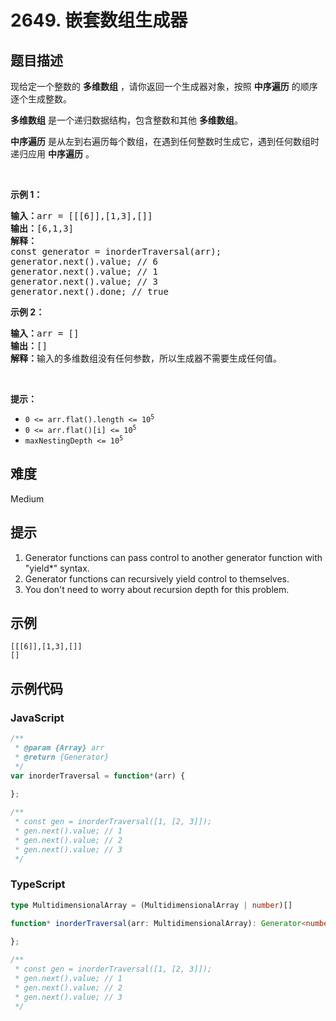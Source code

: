 # 2649. 嵌套数组生成器

## 题目描述

<p>现给定一个整数的 <strong>多维数组</strong> ，请你返回一个生成器对象，按照&nbsp;<strong>中序遍历</strong> 的顺序逐个生成整数。</p>

<p><strong>多维数组</strong> 是一个递归数据结构，包含整数和其他 <strong>多维数组</strong>。</p>

<p><strong>中序遍历</strong> 是从左到右遍历每个数组，在遇到任何整数时生成它，遇到任何数组时递归应用 <strong>中序遍历</strong> 。</p>

<p>&nbsp;</p>

<p><strong>示例 1：</strong></p>

<pre>
<b>输入：</b>arr = [[[6]],[1,3],[]]
<b>输出：</b>[6,1,3]
<strong>解释：</strong>
const generator = inorderTraversal(arr);
generator.next().value; // 6
generator.next().value; // 1
generator.next().value; // 3
generator.next().done; // true
</pre>

<p><strong>示例 2：</strong></p>

<pre>
<b>输入：</b>arr = []
<b>输出：</b>[]
<b>解释：</b>输入的多维数组没有任何参数，所以生成器不需要生成任何值。
</pre>

<p>&nbsp;</p>

<p><strong>提示：</strong></p>

<ul>
	<li><code>0 &lt;= arr.flat().length &lt;= 10<sup>5</sup></code></li>
	<li><code>0 &lt;= arr.flat()[i]&nbsp;&lt;= 10<sup>5</sup></code></li>
	<li><code>maxNestingDepth &lt;= 10<sup>5</sup></code></li>
</ul>


## 难度

Medium

## 提示

1. Generator functions can pass control to another generator function with "yield*" syntax.
2. Generator functions can recursively yield control to themselves.
3. You don't need to worry about recursion depth for this problem.

## 示例

```
[[[6]],[1,3],[]]
[]
```

## 示例代码

### JavaScript

```javascript
/**
 * @param {Array} arr
 * @return {Generator}
 */
var inorderTraversal = function*(arr) {
    
};

/**
 * const gen = inorderTraversal([1, [2, 3]]);
 * gen.next().value; // 1
 * gen.next().value; // 2
 * gen.next().value; // 3
 */
```

### TypeScript

```typescript
type MultidimensionalArray = (MultidimensionalArray | number)[]

function* inorderTraversal(arr: MultidimensionalArray): Generator<number, void, unknown> {
    
};

/**
 * const gen = inorderTraversal([1, [2, 3]]);
 * gen.next().value; // 1
 * gen.next().value; // 2
 * gen.next().value; // 3
 */
```

